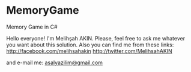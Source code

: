 # MemoryGame
Memory Game in C#

Hello everyone! I'm Melihşah AKIN. Please, feel free to ask me whatever you want about this solution.
Also you can find me from these links:
http://facebook.com/melihsahakin
http://twitter.com/MelihsahAKIN

and e-mail me: asalyazilim@gmail.com
